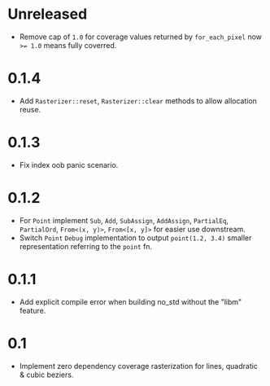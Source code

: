 # Unreleased
* Remove cap of `1.0` for coverage values returned by `for_each_pixel` now `>= 1.0` means fully coverred.

# 0.1.4
* Add `Rasterizer::reset`, `Rasterizer::clear` methods to allow allocation reuse.

# 0.1.3
* Fix index oob panic scenario.

# 0.1.2
* For `Point` implement `Sub`, `Add`, `SubAssign`, `AddAssign`, `PartialEq`, `PartialOrd`, `From<(x, y)>`,
  `From<[x, y]>` for easier use downstream.
* Switch `Point` `Debug` implementation to output `point(1.2, 3.4)` smaller representation referring to the `point` fn.

# 0.1.1
* Add explicit compile error when building no_std without the "libm" feature.

# 0.1
* Implement zero dependency coverage rasterization for lines, quadratic & cubic beziers.
